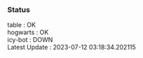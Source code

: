 ### Status


table : OK  
hogwarts : OK  
icy-bot : DOWN  
Latest Update : 2023-07-12 03:18:34.202115
